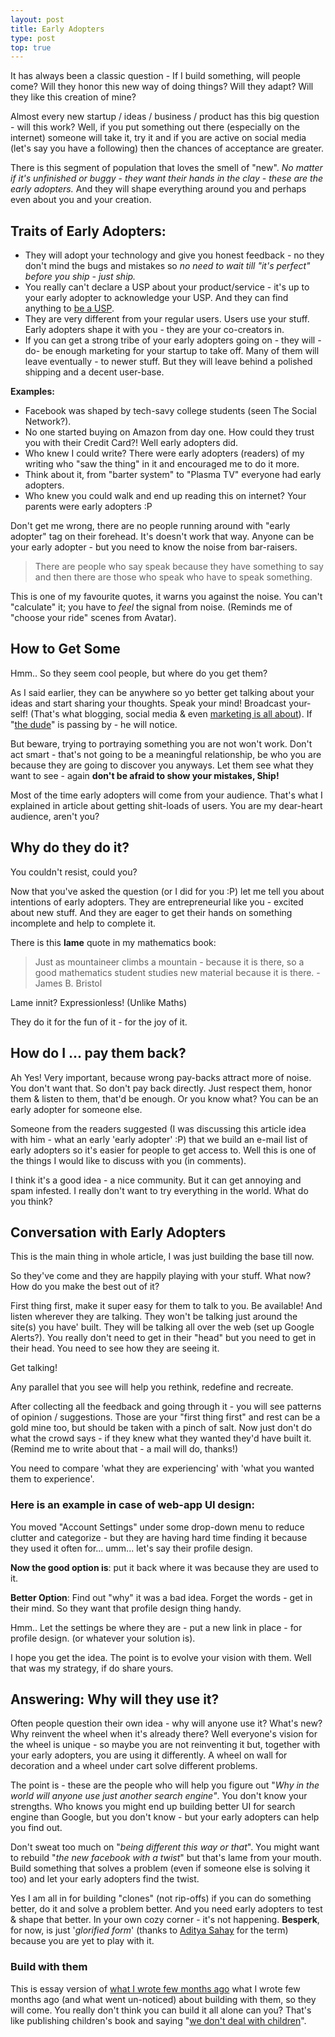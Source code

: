 ```yaml
---
layout: post
title: Early Adopters
type: post
top: true
---
```


It has always been a classic question - If I build something, will people come? Will they honor this new way of doing things? Will they adapt? Will they like this creation of mine?

Almost every new startup / ideas / business / product has this big question - will this work? Well, if you put something out there (especially on the internet) someone will take it, try it and if you are active on social media (let's say you have a following) then the chances of acceptance are greater.

There is this segment of population that loves the smell of "new". *No matter if it's unfinished or buggy - they want their hands in the clay - these are the early adopters.* And they will shape everything around you and perhaps even about you and your creation.

## Traits of Early Adopters:

* They will adopt your technology and give you honest feedback - no they don't mind the bugs and mistakes so *no need to wait till "it's perfect" before you ship - just ship.*
* You really can't declare a USP about your product/service - it's up to your early adopter to acknowledge your USP. And they can find anything to [be a USP](http://www.64notes.com/usp).
* They are very different from your regular users. Users use your stuff. Early adopters shape it with you - they are your co-creators in.
* If you can get a strong tribe of your early adopters going on - they will -do- be enough marketing for your startup to take off. Many of them will leave eventually - to newer stuff. But they will leave behind a polished shipping and a decent user-base.

**Examples:**

* Facebook was shaped by tech-savy college students (seen The Social Network?). 
* No one started buying on Amazon from day one. How could they trust you with their Credit Card?! Well early adopters did. 
* Who knew I could write? There were early adopters (readers) of my writing who "saw the thing" in it and encouraged me to do it more. 
* Think about it, from "barter system" to "Plasma TV" everyone had early adopters. 
* Who knew you could walk and end up reading this on internet? Your parents were early adopters :P 


Don't get me wrong, there are no people running around with "early adopter" tag on their forehead. It's doesn't work that way. Anyone can be your early adopter - but you need to know the noise from bar-raisers.

> There are people who say speak because they have something to say and then there are those who speak who have to speak something.

This is one of my favourite quotes, it warns you against the noise. You can't "calculate" it; you have to *feel* the signal from noise. (Reminds me of "choose your ride" scenes from Avatar).

## How to Get Some

Hmm.. So they seem cool people, but where do you get them?

As I said earlier, they can be anywhere so yo better get talking about your ideas and start sharing your thoughts. Speak your mind! Broadcast your-self! (That's what blogging, social media & even [marketing is all about](http://www.64notes.com/the-black-magic-of-marketing)). If "[the dude](http://www.64notes.com/let-them-raise-the-bar)" is passing by - he will notice.

But beware, trying to portraying something you are not won't work. Don't act smart - that's not going to be a meaningful relationship, be who you are because they are going to discover you anyways. Let them see what they want to see - again **don't be afraid to show your mistakes, Ship!**


Most of the time early adopters will come from your audience. That's what I explained in article about getting shit-loads of users. You are my dear-heart audience, aren't you?

## Why do they do it?

You couldn't resist, could you?

Now that you've asked the question (or I did for you :P) let me tell you about intentions of early adopters. They are entrepreneurial like you - excited about new stuff. And they are eager to get their hands on something incomplete and help to complete it.

There is this **lame** quote in my mathematics book:

> Just as mountaineer climbs a mountain - because it is there, so a good mathematics student studies new material because it is there. - James B. Bristol

Lame innit? Expressionless! (Unlike Maths)

They do it for the fun of it - for the joy of it.

## How do I ... pay them back?

Ah Yes! Very important, because wrong pay-backs attract more of noise. You don't want that.
So don't pay back directly. Just respect them, honor them & listen to them, that'd be enough. Or you know what? You can be an early adopter for someone else.

Someone from the readers suggested (I was discussing this article idea with him - what an early 'early adopter' :P) that we build an e-mail list of early adopters so it's easier for people to get access to. Well this is one of the things I would like to discuss with you (in comments).

I think it's a good idea - a nice community. But it can get annoying and spam infested. I really don't want to try everything in the world. What do you think?

## Conversation with Early Adopters

This is the main thing in whole article, I was just building the base till now.

So they've come and they are happily playing with your stuff. What now? How do you make the best out of it?

First thing first, make it super easy for them to talk to you. Be available! And listen wherever they are talking.
They won't be talking just around the site(s) you have' built. They will be talking all over the web (set up Google Alerts?). You really don't need to get in their "head" but you need to get in their head. You need to see how they are seeing it.

Get talking!

Any parallel that you see will help you rethink, redefine and recreate.

After collecting all the feedback and going through it - you will see patterns of opinion / suggestions. Those are your "first thing first" and rest can be a gold mine too, but should be taken with a pinch of salt. Now just don't do what the crowd says - if they knew what they wanted they'd have built it.(Remind me to write about that - a mail will do, thanks!)

You need to compare 'what they are experiencing' with 'what you wanted them to experience'.

### Here is an example in case of web-app UI design:

You moved "Account Settings" under some drop-down menu to reduce clutter and categorize - but they are having hard time finding it because they used it often for... umm... let's say their profile design.

**Now the good option is**: put it back where it was because they are used to it.

**Better Option**: Find out "why" it was a bad idea. Forget the words - get in their mind. So they want that profile design thing handy.

Hmm.. Let the settings be where they are - put a new link in place - for profile design. (or whatever your solution is).

I hope you get the idea. The point is to evolve your vision with them. Well that was my strategy, if do share yours.

## Answering: Why will they use it?

Often people question their own idea - why will anyone use it? What's new? Why reinvent the wheel when it's already there? Well everyone's vision for the wheel is unique - so maybe you are not reinventing it but, together with your early adopters, you are using it differently. A wheel on wall for decoration and a wheel under cart solve different problems.

The point is - these are the people who will help you figure out "*Why in the world will anyone use just another search engine"*. You don't know your strengths. Who knows you might end up building better UI for search engine than Google, but you don't know - but your early adopters can help you find out.

Don't sweat too much on "*being different this way or that*". You might want to rebuild "*the new facebook with a twist*" but that's lame from your mouth. Build something that solves a problem (even if someone else is solving it too) and let your early adopters find the twist.

Yes I am all in for building "clones" (not rip-offs) if you can do something better, do it and solve a problem better. And you need early adopters to test &amp; shape that better. In your own cozy corner - it's not happening. **Besperk**, for now, is just '*glorified form*' (thanks to [Aditya Sahay](http://twitter.com/adsahay) for the term) because you are yet to play with it.

### Build with them

This is essay version of [what I wrote few months ago](http://www.64notes.com/how-to-build-so-they-will-come) what I wrote few months ago (and what went un-noticed) about building with them, so they will come. You really don't think you can build it all alone can you? That's like publishing children's book and saying "[we don't deal with children](http://www.ted.com/talks/adora_svitak.html)".


